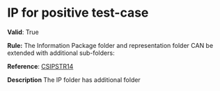 # IP for positive test-case

**Valid**:  True

**Rule:**  The Information Package folder and representation folder CAN be extended with additional sub-folders:

**Reference**: [CSIPSTR14](https://dilcisboard.github.io/E-ARK-CSIP/specification/implementation/structure/#CSIPSTR14)

**Description** The IP folder has additional folder